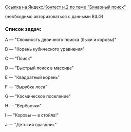 [Ссылка на Яндекс.Контест н.2 по темe "Бинарный поиск"](https://official.contest.yandex.ru/contest/37217/enter/)

(необходимо авторизоваться с данными ВШЭ)
<br>
### Список задач:

A — "Сложность двоичного поиска (быки и коровы)"

B — "Корень кубического уравнения"

C — "Поиск"

D — "Быстрый поиск в массиве"

E — "Квадратный корень"

F — "Вырубка леса"

G — "Космическое поселение"

H — "Верёвочки"

I — "Коровы — в стойла!"

J — "Детский праздник"

